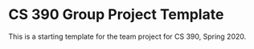 # CS 390 Group Project Template

This is a starting template for the team project for CS 390, Spring 2020.

